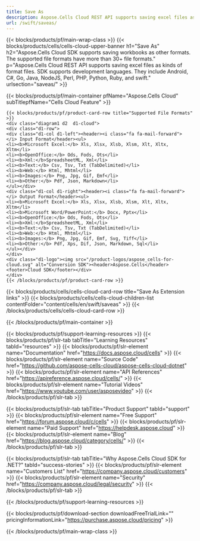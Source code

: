 ```yaml
---
title: Save As 
description: Aspose.Cells Cloud REST API supports saving excel files as kinds of format files. SDK supports development languages. They include Android, C#, Go, Java, NodeJS, Perl, PHP, Python, Ruby, and swift. 
url: /swift/saveas/
---
```

{{< blocks/products/pf/main-wrap-class >}}
{{< blocks/products/cells/cells-cloud-upper-banner h1="Save As" h2="Aspose.Cells Cloud SDK supports saving workbooks as other formats. The supported file formats have more than 30+ file formats." p="Aspose.Cells Cloud REST API supports saving excel files as kinds of format files. SDK supports development languages. They include Android, C#, Go, Java, NodeJS, Perl, PHP, Python, Ruby, and swift." urlsection="saveas/" >}}

{{< blocks/products/pf/main-container pfName="Aspose.Cells Cloud" subTitlepfName="Cells Cloud Feature" >}}

	{{< blocks/products/pf/product-card-row title="Supported File Formats" >}}
	<div class="diagram1 d2  d1-cloud">
	<div class="d1-row">
	<div class="d1-col d1-left"><header><i class="fa fa-mail-forward"> </i> Input Format</header><ul>
	<li><b>Microsoft Excel:</b> Xls, Xlsx, Xlsb, Xlsm, Xlt, Xltx, Xltm</li>
	<li><b>OpenOffice:</b> Ods, Fods, Ots</li>
	<li><b>Xml:</b>SpreadsheetML, Xml</li>
	<li><b>Text:</b> Csv, Tsv, Txt (TabDelimited)</li>
	<li><b>Web:</b> Html, Mhtml</li>
	<li><b>Images:</b> Png, Jpg, Gif, Emf</li>
	<li><b>Other:</b> Pdf, Json, Markdown</li>
	</ul></div>
	<div class="d1-col d1-right"><header><i class="fa fa-mail-forward"> </i> Output Format</header><ul>
	<li><b>Microsoft Excel:</b> Xls, Xlsx, Xlsb, Xlsm, Xlt, Xltx, Xltm</li>
	<li><b>Microsoft Word/PowerPoint:</b> Docx, Pptx</li>
	<li><b>OpenOffice:</b> Ods, Fods, Ots</li>
	<li><b>Xml:</b>SpreadsheetML, Xml</li>
	<li><b>Text:</b> Csv, Tsv, Txt (TabDelimited)</li>
	<li><b>Web:</b> Html, Mhtml</li>
	<li><b>Images:</b> Png, Jpg, Gif, Emf, Svg, Tiff</li>
	<li><b>Other:</b> Pdf, Xps, Dif, Json, Markdown, Sql</li>
	</ul></div>
	</div>
	<div class="d1-logo"><img src="/product-logos/aspose_cells-for-cloud.svg" alt="Conversion SDK"><header>Aspose.Cells</header><footer>Cloud SDK</footer></div>
	</div>
	{{< /blocks/products/pf/product-card-row >}}
{{< blocks/products/cells/cells-cloud-card-row title="Save As Extension links" >}}
{{< blocks/products/cells/cells-cloud-children-list  contentFolder="content/cells/en/swift/saveas" >}} 
{{< /blocks/products/cells/cells-cloud-card-row >}}


{{< /blocks/products/pf/main-container >}}

{{< blocks/products/pf/support-learning-resources >}}
{{< blocks/products/pf/slr-tab tabTitle="Learning Resources" tabId="resources" >}}
{{< blocks/products/pf/slr-element name="Documentation" href="https://docs.aspose.cloud/cells" >}}
{{< blocks/products/pf/slr-element name="Source Code" href="https://github.com/aspose-cells-cloud/aspose-cells-cloud-dotnet" >}}
{{< blocks/products/pf/slr-element name="API References" href="https://apireference.aspose.cloud/cells/" >}}
{{< blocks/products/pf/slr-element name="Tutorial Videos" href="https://www.youtube.com/user/asposevideo" >}}
{{< /blocks/products/pf/slr-tab >}}

{{< blocks/products/pf/slr-tab tabTitle="Product Support" tabId="support" >}}
{{< blocks/products/pf/slr-element name="Free Support" href="https://forum.aspose.cloud/c/cells" >}}
{{< blocks/products/pf/slr-element name="Paid Support" href="https://helpdesk.aspose.cloud" >}}
{{< blocks/products/pf/slr-element name="Blog" href="https://blog.aspose.cloud/category/cells/" >}}
{{< /blocks/products/pf/slr-tab >}}

{{< blocks/products/pf/slr-tab tabTitle="Why Aspose.Cells Cloud SDK for .NET?" tabId="success-stories" >}}
{{< blocks/products/pf/slr-element name="Customers List" href="https://company.aspose.cloud/customers" >}}
{{< blocks/products/pf/slr-element name="Security" href="https://company.aspose.cloud/legal/security" >}}
{{< /blocks/products/pf/slr-tab >}}

{{< /blocks/products/pf/support-learning-resources >}}

{{< blocks/products/pf/download-section downloadFreeTrialLink="" pricingInformationLink="https://purchase.aspose.cloud/pricing" >}}

{{< /blocks/products/pf/main-wrap-class >}}
